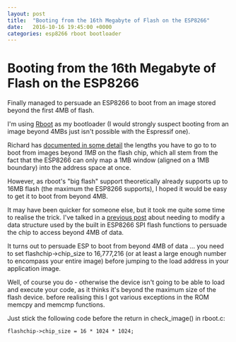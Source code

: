 ```yaml
---
layout: post
title:  "Booting from the 16th Megabyte of Flash on the ESP8266"
date:   2016-10-16 19:45:00 +0000
categories: esp8266 rboot bootloader
---
```


# Booting from the 16th Megabyte of Flash on the ESP8266

Finally managed to persuade an ESP8266 to boot from an image stored beyond the first 4MB of flash.

I'm using [Rboot](https://github.com/raburton/rboot) as my bootloader (I would strongly suspect booting from an image beyond 4MBs just isn't possible with the Espressif one).

Richard has [documented in some detail](http://richard.burtons.org/2015/06/11/memory-map-limitation-workaround/) the lengths you have to go to to boot from images beyond _1MB_ on the flash chip, which all stem from the fact that the ESP8266 can only map a 1MB window (aligned on a 1MB boundary) into the address space at once.

However, as rboot's "big flash" support theoretically already supports up to 16MB flash (the maximum the ESP8266 supports), I hoped it would be easy to get it to boot from beyond 4MB.

It may have been quicker for someone else, but it took me quite some time to realise the trick.  I've talked in a [previous post](/esp8266/16mb/flash/eeprom/2016/10/14/esp8266-16mbyte-flash_handling.html) about needing to modify a data structure used by the built in ESP8266 SPI flash functions to persuade the chip to access beyond 4MB of data.

It turns out to persuade ESP to boot from beyond 4MB of data ... you need to set flashchip->chip_size to 16,777,216 (or at least a large enough number to encompass your entire image) before jumping to the load address in your application image.

Well, of course you do - otherwise the device isn't going to be able to load and execute your code, as it thinks it's beyond the maximum size of the flash device.  before realising this I got various exceptions in the ROM memcpy and memcmp functions.

Just stick the following code before the return in check_image() in rboot.c:

~~~~~~
flashchip->chip_size = 16 * 1024 * 1024;
~~~~~~

